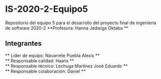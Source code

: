 # IS-2020-2-Equipo5
Repositorio del equipo 5 para el desarrollo del proyecto final de ingeniería de software 2020-2
**Profesora: Hanna Jadwiga Oktaba **
## Integrantes
** Lider de equipo: Navarrete Puebla Alexis **  
** Responsable calidad: Haans   **  
** Responsable técnico: Lechuga Martínez José Eduardo  **  
** Responsable colaboración: Daniel  **  
  
